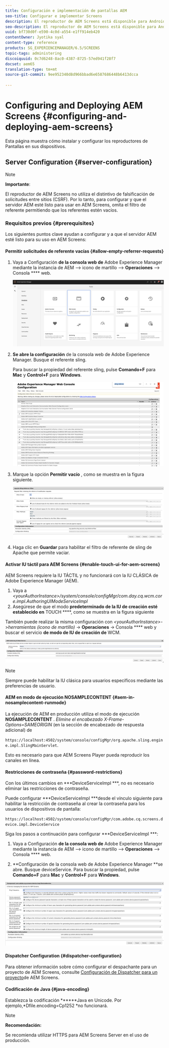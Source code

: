 ```yaml
---
title: Configuración e implementación de pantallas AEM
seo-title: Configurar e implementar Screens
description: El reproductor de AEM Screens está disponible para Android, Chrome OS, iOS y Windows. En esta página se describe la configuración y la implementación de AEM Screens y también se resumen las directrices de selección h/w para el dispositivo de reproducción.
seo-description: El reproductor de AEM Screens está disponible para Android, Chrome OS, iOS y Windows. En esta página se describe la configuración y la implementación de AEM Screens y también se resumen las directrices de selección h/w para el dispositivo de reproducción.
uuid: bf730d0f-e590-4c0d-a554-e1ff914eb420
contentOwner: Jyotika syal
content-type: reference
products: SG_EXPERIENCEMANAGER/6.5/SCREENS
topic-tags: administering
discoiquuid: 0c7d6248-8ac0-4387-8725-57ed941f28f7
docset: aem65
translation-type: tm+mt
source-git-commit: 9ee952340d8d966bbad6e6587686448b6413dcca

---
```



# Configuring and Deploying AEM Screens {#configuring-and-deploying-aem-screens}

Esta página muestra cómo instalar y configurar los reproductores de Pantallas en sus dispositivos.

## Server Configuration {#server-configuration}

>[!NOTE]
>
>**Importante**:
>
>El reproductor de AEM Screens no utiliza el distintivo de falsificación de solicitudes entre sitios (CSRF). Por lo tanto, para configurar y que el servidor AEM esté listo para usar en AEM Screens, omita el filtro de referente permitiendo que los referentes estén vacíos.

### Requisitos previos {#prerequisites}

Los siguientes puntos clave ayudan a configurar y a que el servidor AEM esté listo para su uso en AEM Screens:

#### Permitir solicitudes de referente vacías {#allow-empty-referrer-requests}

1. Vaya a Configuración **de la consola web de** Adobe Experience Manager mediante la instancia de AEM —> icono de martillo —> **Operaciones** —> Consola **** web.

   ![screen_shot_2019-07-31at91253am](assets/screen_shot_2019-07-31at91253am.png)

1. **Se abre la configuración** de la consola web de Adobe Experience Manager. Busque el referente sling.

   Para buscar la propiedad del referente sling, pulse **Comando+F** para **Mac** y **Control+F** para **Windows**.

   ![screen_shot_2019-07-31at91728am](assets/screen_shot_2019-07-31at91728am.png)

1. Marque la opción **Permitir vacío** , como se muestra en la figura siguiente.

   ![screen_shot_2019-07-31at91807am](assets/screen_shot_2019-07-31at91807am.png)

1. Haga clic en **Guardar** para habilitar el filtro de referente de sling de Apache que permite vaciar.

#### Activar IU táctil para AEM Screens {#enable-touch-ui-for-aem-screens}

AEM Screens requiere la IU TÁCTIL y no funcionará con la IU CLÁSICA de Adobe Experience Manager (AEM).

1. Vaya a *&lt;yourAuthorInstance>/system/console/configMgr/com.day.cq.wcm.core.impl.AuthoringUIModeServiceImpl*
1. Asegúrese de que el modo **predeterminado de la IU de creación esté establecido en** TOUCH ****, como se muestra en la figura siguiente

También puede realizar la misma configuración con *&lt;yourAuthorInstance>*->*herramientas (icono de martillo)* -> **Operaciones** -> Consola **** web y buscar el servicio **de modo de IU de creación de** WCM.

![screen_shot_2018-12-04at22425pm](assets/screen_shot_2018-12-04at22425pm.png)

>[!NOTE]
>
>Siempre puede habilitar la IU clásica para usuarios específicos mediante las preferencias de usuario.

#### AEM en modo de ejecución NOSAMPLECONTENT {#aem-in-nosamplecontent-runmode}

La ejecución de AEM en producción utiliza el modo de ejecución **NOSAMPLECONTENT** . *Elimine el encabezado X-Frame-Options=SAMEORIGIN* (en la sección de encabezado de respuesta adicional) de

`https://localhost:4502/system/console/configMgr/org.apache.sling.engine.impl.SlingMainServlet`.

Esto es necesario para que AEM Screens Player pueda reproducir los canales en línea.

#### Restricciones de contraseña {#password-restrictions}

Con los últimos cambios en ***DeviceServiceImpl ***, no es necesario eliminar las restricciones de contraseña.

Puede configurar ***DeviceServiceImpl ***desde el vínculo siguiente para habilitar la restricción de contraseña al crear la contraseña para los usuarios de dispositivos de pantalla:

`https://localhost:4502/system/console/configMgr/com.adobe.cq.screens.device.impl.DeviceService`

Siga los pasos a continuación para configurar ***DeviceServiceImpl ***:

1. Vaya a Configuración **de la consola web de** Adobe Experience Manager mediante la instancia de AEM —> icono de martillo —> **Operaciones** —> Consola **** web.

1. **Configuración de la consola web de Adobe Experience Manager **se abre. Busque deviceService. Para buscar la propiedad, pulse **Comando+F** para **Mac** y **Control+F** para **Windows**.

![screen_shot_2019-07-31at92058am](assets/screen_shot_2019-07-31at92058am.png)

#### Dispatcher Configuration {#dispatcher-configuration}

Para obtener información sobre cómo configurar el despachante para un proyecto de AEM Screens, consulte [Configuración de Dispatcher para un proyecto](dispatcher-configurations-aem-screens.md)de AEM Screens.

#### Codificación de Java {#java-encoding}

Establezca la codificación ******Java en Unicode. Por ejemplo,*Dfile.encoding=Cp1252 *no funcionará.

>[!NOTE]
>
>**Recomendación:**
>
>Se recomienda utilizar HTTPS para AEM Screens Server en el uso de producción.

